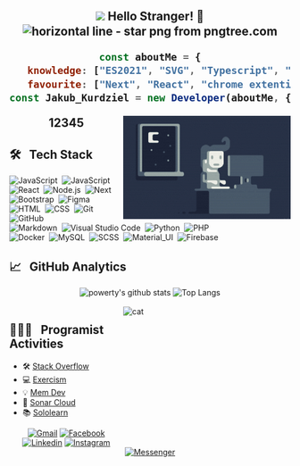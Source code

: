 <h2 align="center"> <img src="https://github.com/kogisin/kogisin/blob/main/gifs/hi.gif" width="30px"> Hello Stranger! 🎈
<img align="center" src="https://firebasestorage.googleapis.com/v0/b/statesusak.appspot.com/o/line.png?alt=media" alt="horizontal line - star png from pngtree.com" />

```javascript
const aboutMe = {
   knowledge: ["ES2021", "SVG", "Typescript", "Sass", "HTTP", "Git", "Node", "Webpack", "Vue", "Jest", "Much More!"],
   favourite: ["Next", "React", "chrome extentions", "P5", "Firebase", "Styled-Components", "Framer-motion", "etc."]};
const Jakub_Kurdziel = new Developer(aboutMe, { city: "Cracow", age: 20, english: true, teamWorker: true, ASAP: true });
```
12345
<img alt="Night Coding" src="https://raw.githubusercontent.com/AVS1508/AVS1508/master/assets/Night-Coding.gif" align="right"/>

## 🛠 &nbsp; Tech Stack

![JavaScript](https://img.shields.io/badge/-JavaScript-05122A?style=flat&logo=javascript)&nbsp;
![JavaScript](https://img.shields.io/badge/-TypeScript-05122A?style=flat&logo=typescript)&nbsp;
![React](https://img.shields.io/badge/-React-05122A?style=flat&logo=react)&nbsp;
![Node.js](https://img.shields.io/badge/-Node.js-05122A?style=flat&logo=node.js)&nbsp;
![Next](https://img.shields.io/badge/-Next.js-05122A?style=flat&logo=Next.js)\
![Bootstrap](https://img.shields.io/badge/-Bootstrap-05122A?style=flat-square&logo=bootstrap&logoColor=563D7C)&nbsp;
![Figma](https://img.shields.io/badge/-Figma-05122A?style=flat&logo=Figma)&nbsp;
![HTML](https://img.shields.io/badge/-HTML-05122A?style=flat&logo=HTML5)&nbsp;
![CSS](https://img.shields.io/badge/-CSS-05122A?style=flat&logo=CSS3&logoColor=1572B6)&nbsp;
![Git](https://img.shields.io/badge/-Git-05122A?style=flat&logo=git)&nbsp;
![GitHub](https://img.shields.io/badge/-GitHub-05122A?style=flat&logo=github)\
![Markdown](https://img.shields.io/badge/-Markdown-05122A?style=flat&logo=markdown)&nbsp;
![Visual Studio Code](https://img.shields.io/badge/-Visual%20Studio%20Code-05122A?style=flat&logo=visual-studio-code&logoColor=007ACC)&nbsp;
![Python](https://img.shields.io/badge/-Python-05122A?style=flat&logo=python)&nbsp;
![PHP](http://img.shields.io/badge/-PHP-05122A?style=flat-square&logo=php&logoColor=4951aa)\
![Docker](https://img.shields.io/badge/-Docker-05122A?style=flat-square&logo=docker&logoColor=2496ed)&nbsp;
![MySQL](http://img.shields.io/badge/-MySQL-05122A?style=flat&logo=mysql&logoColor=4479A1)&nbsp;
![SCSS](https://img.shields.io/badge/-SCSS-05122A?style=flat&logo=SASS)&nbsp;
![Material_UI](https://img.shields.io/badge/-Material_UI-05122A?style=flat&logo=material-ui)&nbsp;
![Firebase](https://img.shields.io/badge/-Firebase-05122A?style=flat&logo=Firebase)&nbsp;


## 📈 &nbsp; GitHub Analytics
 
 <div align="center">
 
   <img src="https://github-readme-stats.vercel.app/api?username=kubo550&layout=compact&hide=contribs,prs&count_private=true&show_icons=true&theme=midnight-purple" alt="powerty's github stats" />
   <img src="https://github-readme-stats.vercel.app/api/top-langs/?username=kubo550&layout=compact&theme=midnight-purple&exclude_repo=States-CoVID-19,Asteroids-Game,clock-git,weatherApp,extending-particles,heart-fireworks,website,top-songs,react-memory-game,cinema,canvas-gallery)](https://github.com/anuraghazra/github-readme-stats" alt="Top Langs" />

 </div>
<br />

<img src="https://firebasestorage.googleapis.com/v0/b/statesusak.appspot.com/o/catMd.gif?alt=media&token=812edda7-0016-4456-b0ee-aba4d21d08de" alt="cat" align="right" width="300" height="240" />

## 👨🏽‍💻 &nbsp; Programist Activities

 - 🛠️ [Stack Overflow](https://stackoverflow.com/users/14513625/jakub-kurdziel)
 - 💻 [Exercism](https://exercism.io/profiles/kubo550)
 - 💡  [Mem Dev](https://mem.dev/cards)
 - 🧪 [Sonar Cloud](https://sonarcloud.io/organizations/kubo550/projects)
 - 📚 [Sololearn](https://www.sololearn.com/Profile/13688548)
 
 <p align="center">
	<a href="https://www.linkedin.com/in/jakub-kurdziel-449714205/"><img src="https://img.icons8.com/bubbles/50/000000/gmail.png" alt="Gmail"/></a>
	<a href="https://www.facebook.com/powerty2"><img src="https://img.icons8.com/bubbles/50/000000/facebook-new.png"  alt="Facebook"/></a>
	<a href="https://www.linkedin.com/in/jakub-kurdziel-449714205/"><img src="https://img.icons8.com/bubbles/50/000000/linkedin.png" alt="Linkedin"/></a>
	<a href="https://www.instagram.com/kuba.kurdziel_19"><img src="https://img.icons8.com/bubbles/50/000000/instagram.png" alt="Instagram"/></a>
	<a href="https://www.messenger.com/t/100005543894347"><img src="https://img.icons8.com/bubbles/50/000000/facebook-messenger.png"  alt="Messenger"/></a>
</p>
<!---



# SOURCES 

 icons:
 <a href="https://icons8.com/icon/114492/facebook-messenger">Facebook Messenger icon by Icons8</a>

 the line horizontal icon: 
 <a href='https://pngtree.com/so/star'>star png from pngtree.com</a>
-->
